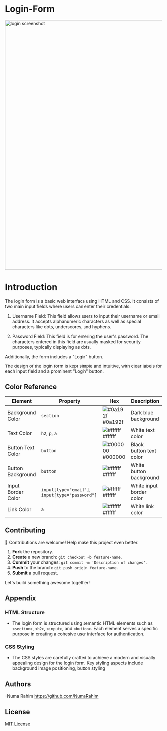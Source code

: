 # Login-Form
<img width="800" alt="login screenshot" src="https://github.com/NumaRahim/Login-Form/assets/155259087/44ee3c05-fd76-4320-9273-f33f93eb0ac3">

# Introduction
The login form is a basic web interface using HTML and CSS. It consists of two main input fields where users can enter their credentials:

1. Username Field: This field allows users to input their username or email address. It accepts alphanumeric characters as well as special characters like dots, underscores, and hyphens.

2. Password Field: This field is for entering the user's password. The characters entered in this field are usually masked for security purposes, typically displaying as dots.

Additionally, the form includes a "Login" button. 

The design of the login form is kept simple and intuitive, with clear labels for each input field and a prominent "Login" button.

## Color Reference

| Element           | Property             | Hex                                                                | Description                |
| ----------------- | -------------------- | ------------------------------------------------------------------ | -------------------------- |
| Background Color  | `section`            | ![#0a192f](https://via.placeholder.com/10/0a192f?text=+) #0a192f | Dark blue background       |
| Text Color        | `h2`, `p`, `a`       | ![#ffffff](https://via.placeholder.com/10/ffffff?text=+) #ffffff | White text color           |
| Button Text Color | `button`             | ![#000000](https://via.placeholder.com/10/000000?text=+) #000000 | Black button text color    |
| Button Background | `button`             | ![#ffffff](https://via.placeholder.com/10/ffffff?text=+) #ffffff | White button background    |
| Input Border Color| `input[type="email"]`, `input[type="password"]` | ![#ffffff](https://via.placeholder.com/10/ffffff?text=+) #ffffff | White input border color  |
| Link Color        | `a`                  | ![#ffffff](https://via.placeholder.com/10/ffffff?text=+) #ffffff | White link color           |

## Contributing

🚀 Contributions are welcome! Help make this project even better.

1. **Fork** the repository.
2. **Create** a new branch: `git checkout -b feature-name`.
3. **Commit** your changes: `git commit -m 'Description of changes'`.
4. **Push** to the branch: `git push origin feature-name`.
5. **Submit** a pull request.

Let's build something awesome together!


## Appendix

### HTML Structure
- The login form is structured using semantic HTML elements such as `<section>`, `<h2>`, `<input>`, and `<button>`. Each element serves a specific purpose in creating a cohesive user interface for authentication.

### CSS Styling
- The CSS styles are carefully crafted to achieve a modern and visually appealing design for the login form. Key styling aspects include background image positioning, button styling

## Authors

-Numa Rahim 
https://github.com/NumaRahim

## License
[MIT License](LICENSE)


